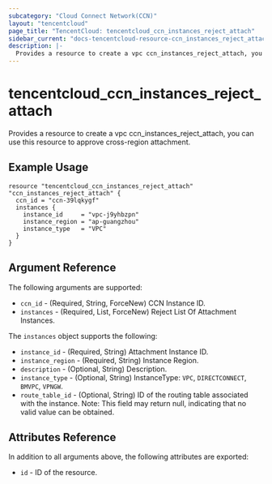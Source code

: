 ```yaml
---
subcategory: "Cloud Connect Network(CCN)"
layout: "tencentcloud"
page_title: "TencentCloud: tencentcloud_ccn_instances_reject_attach"
sidebar_current: "docs-tencentcloud-resource-ccn_instances_reject_attach"
description: |-
  Provides a resource to create a vpc ccn_instances_reject_attach, you can use this resource to approve cross-region attachment.
---
```


# tencentcloud_ccn_instances_reject_attach

Provides a resource to create a vpc ccn_instances_reject_attach, you can use this resource to approve cross-region attachment.

## Example Usage

```hcl
resource "tencentcloud_ccn_instances_reject_attach" "ccn_instances_reject_attach" {
  ccn_id = "ccn-39lqkygf"
  instances {
    instance_id     = "vpc-j9yhbzpn"
    instance_region = "ap-guangzhou"
    instance_type   = "VPC"
  }
}
```

## Argument Reference

The following arguments are supported:

* `ccn_id` - (Required, String, ForceNew) CCN Instance ID.
* `instances` - (Required, List, ForceNew) Reject List Of Attachment Instances.

The `instances` object supports the following:

* `instance_id` - (Required, String) Attachment Instance ID.
* `instance_region` - (Required, String) Instance Region.
* `description` - (Optional, String) Description.
* `instance_type` - (Optional, String) InstanceType: `VPC`, `DIRECTCONNECT`, `BMVPC`, `VPNGW`.
* `route_table_id` - (Optional, String) ID of the routing table associated with the instance. Note: This field may return null, indicating that no valid value can be obtained.

## Attributes Reference

In addition to all arguments above, the following attributes are exported:

* `id` - ID of the resource.



